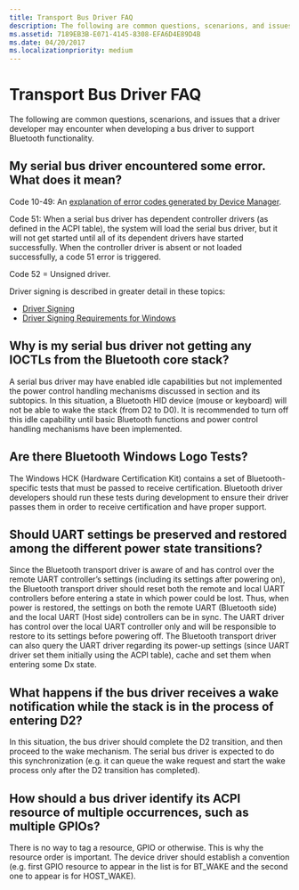 ```yaml
---
title: Transport Bus Driver FAQ
description: The following are common questions, scenarions, and issues that a driver developer may encounter when developing a bus driver to support Bluetooth functionality.
ms.assetid: 7189EB3B-E071-4145-8308-EFA6D4E89D4B
ms.date: 04/20/2017
ms.localizationpriority: medium
---
```


# Transport Bus Driver FAQ


The following are common questions, scenarions, and issues that a driver developer may encounter when developing a bus driver to support Bluetooth functionality.

## <span id="my_serial_bus_driver_encountered_some_error._what_does_it_mean_"></span><span id="MY_SERIAL_BUS_DRIVER_ENCOUNTERED_SOME_ERROR._WHAT_DOES_IT_MEAN_"></span>My serial bus driver encountered some error. What does it mean?


Code 10-49: An [explanation of error codes generated by Device Manager](http://support.microsoft.com/kb/310123).

Code 51: When a serial bus driver has dependent controller drivers (as defined in the ACPI table), the system will load the serial bus driver, but it will not get started until all of its dependent drivers have started successfully. When the controller driver is absent or not loaded successfully, a code 51 error is triggered.

Code 52 = Unsigned driver.

Driver signing is described in greater detail in these topics:

-   [Driver Signing](https://msdn.microsoft.com/library/windows/hardware/ff544865)
-   [Driver Signing Requirements for Windows](https://msdn.microsoft.com/windows/hardware/gg487317)

## <span id="Why_is_my_serial_bus_driver_not_getting_any_IOCTLs_from_the_Bluetooth_core_stack_"></span><span id="why_is_my_serial_bus_driver_not_getting_any_ioctls_from_the_bluetooth_core_stack_"></span><span id="WHY_IS_MY_SERIAL_BUS_DRIVER_NOT_GETTING_ANY_IOCTLS_FROM_THE_BLUETOOTH_CORE_STACK_"></span>Why is my serial bus driver not getting any IOCTLs from the Bluetooth core stack?


A serial bus driver may have enabled idle capabilities but not implemented the power control handling mechanisms discussed in section and its subtopics. In this situation, a Bluetooth HID device (mouse or keyboard) will not be able to wake the stack (from D2 to D0). It is recommended to turn off this idle capability until basic Bluetooth functions and power control handling mechanisms have been implemented.

## <span id="Are_there_Bluetooth_Windows_Logo_Tests_"></span><span id="are_there_bluetooth_windows_logo_tests_"></span><span id="ARE_THERE_BLUETOOTH_WINDOWS_LOGO_TESTS_"></span>Are there Bluetooth Windows Logo Tests?


The Windows HCK (Hardware Certification Kit) contains a set of Bluetooth-specific tests that must be passed to receive certification. Bluetooth driver developers should run these tests during development to ensure their driver passes them in order to receive certification and have proper support.

## <span id="Should_UART_settings_be_preserved_and_restored_among_the_different_power_state_transitions_"></span><span id="should_uart_settings_be_preserved_and_restored_among_the_different_power_state_transitions_"></span><span id="SHOULD_UART_SETTINGS_BE_PRESERVED_AND_RESTORED_AMONG_THE_DIFFERENT_POWER_STATE_TRANSITIONS_"></span>Should UART settings be preserved and restored among the different power state transitions?


Since the Bluetooth transport driver is aware of and has control over the remote UART controller’s settings (including its settings after powering on), the Bluetooth transport driver should reset both the remote and local UART controllers before entering a state in which power could be lost. Thus, when power is restored, the settings on both the remote UART (Bluetooth side) and the local UART (Host side) controllers can be in sync. The UART driver has control over the local UART controller only and will be responsible to restore to its settings before powering off. The Bluetooth transport driver can also query the UART driver regarding its power-up settings (since UART driver set them initially using the ACPI table), cache and set them when entering some Dx state.

## <span id="What_happens_if_the_bus_driver_receives_a_wake_notification_while_the_stack_is_in_the_process_of_entering_D2_"></span><span id="what_happens_if_the_bus_driver_receives_a_wake_notification_while_the_stack_is_in_the_process_of_entering_d2_"></span><span id="WHAT_HAPPENS_IF_THE_BUS_DRIVER_RECEIVES_A_WAKE_NOTIFICATION_WHILE_THE_STACK_IS_IN_THE_PROCESS_OF_ENTERING_D2_"></span>What happens if the bus driver receives a wake notification while the stack is in the process of entering D2?


In this situation, the bus driver should complete the D2 transition, and then proceed to the wake mechanism. The serial bus driver is expected to do this synchronization (e.g. it can queue the wake request and start the wake process only after the D2 transition has completed).

## <span id="How_should_a_bus_driver_identify_its_ACPI_resource_of_multiple_occurrences__such_as_multiple_GPIOs_"></span><span id="how_should_a_bus_driver_identify_its_acpi_resource_of_multiple_occurrences__such_as_multiple_gpios_"></span><span id="HOW_SHOULD_A_BUS_DRIVER_IDENTIFY_ITS_ACPI_RESOURCE_OF_MULTIPLE_OCCURRENCES__SUCH_AS_MULTIPLE_GPIOS_"></span>How should a bus driver identify its ACPI resource of multiple occurrences, such as multiple GPIOs?


There is no way to tag a resource, GPIO or otherwise. This is why the resource order is important. The device driver should establish a convention (e.g. first GPIO resource to appear in the list is for BT\_WAKE and the second one to appear is for HOST\_WAKE).

 

 





